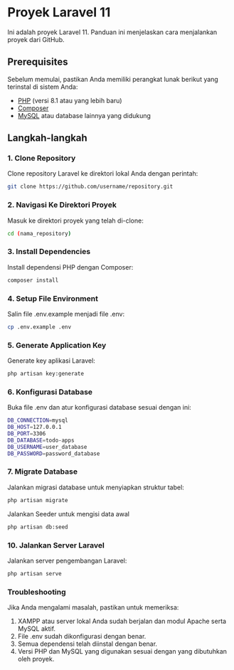 # Proyek Laravel 11

Ini adalah proyek Laravel 11. Panduan ini menjelaskan cara menjalankan proyek dari GitHub.

## Prerequisites

Sebelum memulai, pastikan Anda memiliki perangkat lunak berikut yang terinstal di sistem Anda:

- [PHP](https://www.php.net/) (versi 8.1 atau yang lebih baru)
- [Composer](https://getcomposer.org/)
- [MySQL](https://www.mysql.com/) atau database lainnya yang didukung

## Langkah-langkah

### 1. Clone Repository

Clone repository Laravel ke direktori lokal Anda dengan perintah:

```bash
git clone https://github.com/username/repository.git
```

### 2. Navigasi Ke Direktori Proyek

Masuk ke direktori proyek yang telah di-clone:

```bash
cd (nama_repository)
```

### 3. Install Dependencies

Install dependensi PHP dengan Composer:

```bash
composer install
```

### 4. Setup File Environment

Salin file .env.example menjadi file .env:

```bash
cp .env.example .env
``` 

### 5. Generate Application Key

Generate key aplikasi Laravel:

```bash
php artisan key:generate
```

### 6. Konfigurasi Database

Buka file .env dan atur konfigurasi database sesuai dengan ini:

```bash
DB_CONNECTION=mysql
DB_HOST=127.0.0.1
DB_PORT=3306
DB_DATABASE=todo-apps
DB_USERNAME=user_database
DB_PASSWORD=password_database
```

### 7. Migrate Database

Jalankan migrasi database untuk menyiapkan struktur tabel:

```bash
php artisan migrate
```

Jalankan Seeder untuk mengisi data awal

```bash
php artisan db:seed
```

### 10. Jalankan Server Laravel

Jalankan server pengembangan Laravel:

```bash
php artisan serve
```

### Troubleshooting

Jika Anda mengalami masalah, pastikan untuk memeriksa:

1. XAMPP atau server lokal Anda sudah berjalan dan modul Apache serta MySQL aktif.
2. File .env sudah dikonfigurasi dengan benar.
3. Semua dependensi telah diinstal dengan benar.
4. Versi PHP dan MySQL yang digunakan sesuai dengan yang dibutuhkan oleh proyek.



